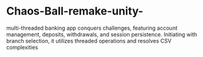 # Chaos-Ball-remake-unity-
multi-threaded banking app conquers challenges, featuring account management, deposits, withdrawals, and session persistence. Initiating with branch selection, it utilizes threaded operations and resolves CSV complexities
